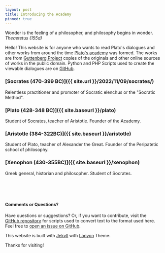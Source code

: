 ```yaml
---
layout: post
title: Introducing the Academy
pinned: true
---
```


<p class="message">Wonder is the feeling of a philosopher, and philosophy begins in wonder. <i>Theaetetus (155d)</i></p>

Hello! This website is for anyone who wants to read Plato's dialogues and other works from around the time [Plato's academy](https://en.wikipedia.org/wiki/Platonic_Academy) was formed. The works are from
[Guttenberg Project](https://www.gutenberg.org/) copies of the originals and other online sources of works in the public domain. Python and PHP Scripts used to create the viewable dialogues are on <a href="https://github.com/insomnicles/academy">GitHub</a>.

### [Socrates (470-399 BC)]({{ site.url }}/2022/11/09/socrates/)

Relentless practitioner and promoter of Socratic elenchus or the "Socratic Method".

### [Plato (428-348 BC)]({{ site.baseurl }}/plato)

Student of Socrates, teacher of Aristotle. Founder of the Academy.

### [Aristotle (384-322BC)]({{ site.baseurl }}/aristotle)

Student of Plato, teacher of Alexander the Great. Founder of the Peripatetic school of philosophy.

### [Xenophon (430-355BC)]({{ site.baseurl }}/xenophon)

Greek general, historian and philosopher. Student of Socrates.

<br><br><br>

#### Comments or Questions?

Have questions or suggestions? Or, if you want to contribute, visit the <a href="https://github.com/insomnicles/academy">GitHub repository</a> for scripts used to convert text to the format used here. Feel free to [open an issue on GitHub](https://github.com/insomnicles/academy).

This website is built with [Jekyll](https://jekyllrb.com) with [Lanyon](https://github.com/poole/lanyon) Theme.

Thanks for visiting!
